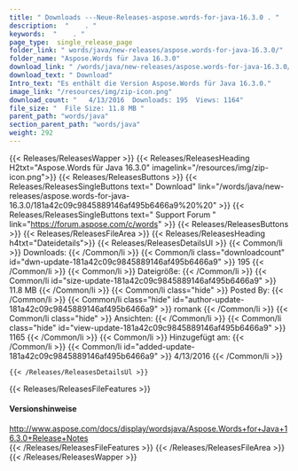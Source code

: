 ```yaml
---
title: " Downloads ---Neue-Releases-aspose.words-for-java-16.3.0 . "
description:  "    . " 
keywords:  "    . " 
page_type:  single_release_page
folder_link: " words/java/new-releases/aspose.words-for-java-16.3.0/"
folder_name: "Aspose.Words für Java 16.3.0"
download_link: " /words/java/new-releases/aspose.words-for-java-16.3.0/181a42c09c9845889146af495b6466a9"
download_text: " Download"
Intro_text: "Es enthält die Version Aspose.Words für Java 16.3.0."
image_link: "/resources/img/zip-icon.png"
download_count: "   4/13/2016  Downloads: 195  Views: 1164"
file_size: "  File Size: 11.8 MB "
parent_path: "words/java"
section_parent_path: "words/java"
weight: 292
---
```


{{< Releases/ReleasesWapper >}}
  {{< Releases/ReleasesHeading H2txt="Aspose.Words für Java 16.3.0" imagelink="/resources/img/zip-icon.png">}}
  {{< Releases/ReleasesButtons >}}
    {{< Releases/ReleasesSingleButtons text=" Download" link="/words/java/new-releases/aspose.words-for-java-16.3.0/181a42c09c9845889146af495b6466a9%20%20" >}}
    {{< Releases/ReleasesSingleButtons text=" Support Forum " link="https://forum.aspose.com/c/words" >}}
  {{< Releases/ReleasesButtons >}}
  {{< Releases/ReleasesFileArea >}}
    {{< Releases/ReleasesHeading h4txt="Dateidetails">}}
    {{< Releases/ReleasesDetailsUl >}}
            {{< Common/li >}} Downloads: {{< /Common/li >}}
      {{< Common/li class="downloadcount" id="dwn-update-181a42c09c9845889146af495b6466a9" >}} 195 {{< /Common/li >}}
      {{< Common/li >}} Dateigröße: {{< /Common/li >}}
      {{< Common/li id="size-update-181a42c09c9845889146af495b6466a9" >}} 11.8 MB {{< /Common/li >}} 
      {{< Common/li  class="hide" >}} Posted By: {{< /Common/li >}} 
      {{< Common/li class="hide" id="author-update-181a42c09c9845889146af495b6466a9" >}} romank {{< /Common/li >}}
      {{< Common/li class="hide" >}} Ansichten: {{< /Common/li >}}
      {{< Common/li class="hide" id="view-update-181a42c09c9845889146af495b6466a9" >}} 1165 {{< /Common/li >}}
      {{< Common/li >}} Hinzugefügt am: {{< /Common/li >}}
      {{< Common/li id="added-update-181a42c09c9845889146af495b6466a9" >}} 4/13/2016 {{< /Common/li >}} 

    {{< /Releases/ReleasesDetailsUl >}}

  {{< Releases/ReleasesFileFeatures >}}
      <h4>Versionshinweise</h4><div> <a href="http://www.aspose.com/docs/display/wordsjava/Aspose.Words+for+Java+16.3.0+Release+Notes">http://www.aspose.com/docs/display/wordsjava/Aspose.Words+for+Java+16.3.0+Release+Notes</a></div>
  {{< /Releases/ReleasesFileFeatures >}}
 {{< /Releases/ReleasesFileArea >}}
{{< /Releases/ReleasesWapper >}}



